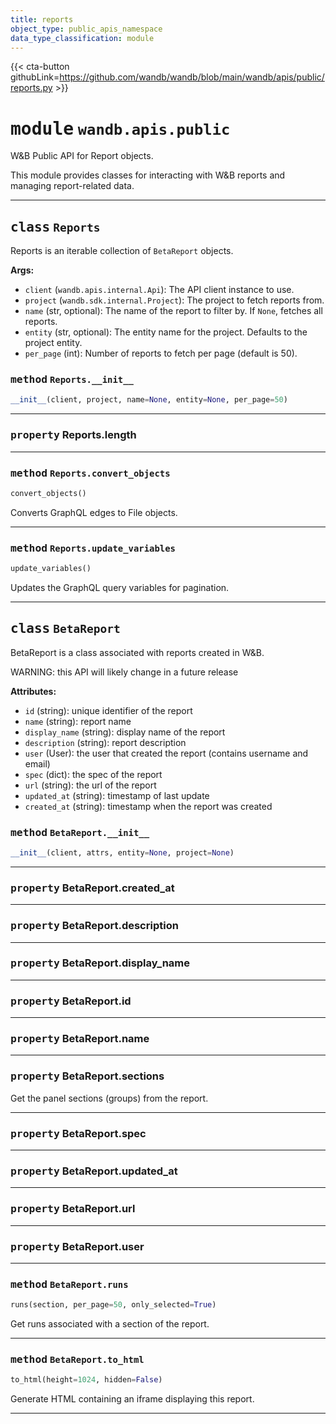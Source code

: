 ```yaml
---
title: reports
object_type: public_apis_namespace
data_type_classification: module
---
```


{{< cta-button githubLink=https://github.com/wandb/wandb/blob/main/wandb/apis/public/reports.py >}}




# <kbd>module</kbd> `wandb.apis.public`
W&B Public API for Report objects. 

This module provides classes for interacting with W&B reports and managing report-related data. 



---

## <kbd>class</kbd> `Reports`
Reports is an iterable collection of `BetaReport` objects. 



**Args:**
 
 - `client` (`wandb.apis.internal.Api`):  The API client instance to use. 
 - `project` (`wandb.sdk.internal.Project`):  The project to fetch reports from. 
 - `name` (str, optional):  The name of the report to filter by. If `None`,  fetches all reports. 
 - `entity` (str, optional):  The entity name for the project. Defaults to  the project entity. 
 - `per_page` (int):  Number of reports to fetch per page (default is 50). 

### <kbd>method</kbd> `Reports.__init__`

```python
__init__(client, project, name=None, entity=None, per_page=50)
```






---


### <kbd>property</kbd> Reports.length





---


### <kbd>method</kbd> `Reports.convert_objects`

```python
convert_objects()
```

Converts GraphQL edges to File objects. 

---

### <kbd>method</kbd> `Reports.update_variables`

```python
update_variables()
```

Updates the GraphQL query variables for pagination. 


---

## <kbd>class</kbd> `BetaReport`
BetaReport is a class associated with reports created in W&B. 

WARNING: this API will likely change in a future release 



**Attributes:**
 
 - `id` (string):  unique identifier of the report 
 - `name` (string):  report name 
 - `display_name` (string):  display name of the report 
 - `description` (string):  report description 
 - `user` (User):  the user that created the report (contains username and email) 
 - `spec` (dict):  the spec of the report 
 - `url` (string):  the url of the report 
 - `updated_at` (string):  timestamp of last update 
 - `created_at` (string):  timestamp when the report was created 

### <kbd>method</kbd> `BetaReport.__init__`

```python
__init__(client, attrs, entity=None, project=None)
```






---

### <kbd>property</kbd> BetaReport.created_at





---

### <kbd>property</kbd> BetaReport.description





---

### <kbd>property</kbd> BetaReport.display_name





---

### <kbd>property</kbd> BetaReport.id





---

### <kbd>property</kbd> BetaReport.name





---

### <kbd>property</kbd> BetaReport.sections

Get the panel sections (groups) from the report. 

---

### <kbd>property</kbd> BetaReport.spec





---

### <kbd>property</kbd> BetaReport.updated_at





---

### <kbd>property</kbd> BetaReport.url





---

### <kbd>property</kbd> BetaReport.user







---

### <kbd>method</kbd> `BetaReport.runs`

```python
runs(section, per_page=50, only_selected=True)
```

Get runs associated with a section of the report. 

---

### <kbd>method</kbd> `BetaReport.to_html`

```python
to_html(height=1024, hidden=False)
```

Generate HTML containing an iframe displaying this report. 


---



